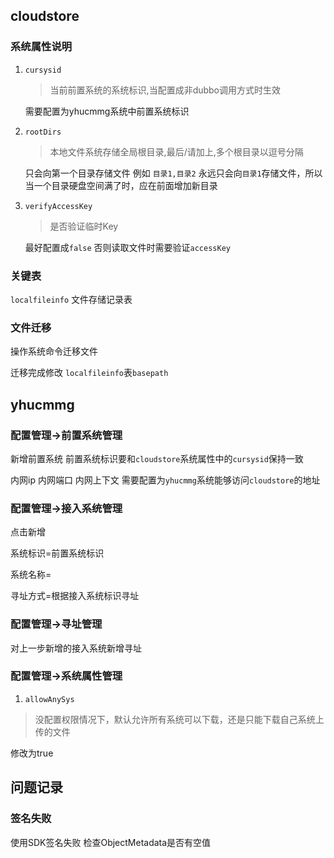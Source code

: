 ## cloudstore

### 系统属性说明

1. `cursysid` 

   > 当前前置系统的系统标识,当配置成非dubbo调用方式时生效

   需要配置为yhucmmg系统中前置系统标识

2. `rootDirs` 

   > 本地文件系统存储全局根目录,最后/请加上,多个根目录以逗号分隔

   只会向第一个目录存储文件 例如 `目录1,目录2` 永远只会向`目录1`存储文件，所以当一个目录硬盘空间满了时，应在前面增加新目录

3. `verifyAccessKey` 

   > 是否验证临时Key

   最好配置成`false` 否则读取文件时需要验证`accessKey`

### 关键表

`localfileinfo` 文件存储记录表



### 文件迁移

操作系统命令迁移文件 

迁移完成修改 `localfileinfo`表`basepath`



## yhucmmg



### 配置管理->前置系统管理

新增前置系统 前置系统标识要和`cloudstore`系统属性中的`cursysid`保持一致

内网ip 内网端口 内网上下文 需要配置为`yhucmmg`系统能够访问`cloudstore`的地址



### 配置管理->接入系统管理

点击新增

系统标识=前置系统标识

系统名称=

 寻址方式=根据接入系统标识寻址



### 配置管理->寻址管理

对上一步新增的接入系统新增寻址



### 配置管理->系统属性管理

1. `allowAnySys` 

> 没配置权限情况下，默认允许所有系统可以下载，还是只能下载自己系统上传的文件

修改为true



## 问题记录



### 签名失败

使用SDK签名失败 检查ObjectMetadata是否有空值

